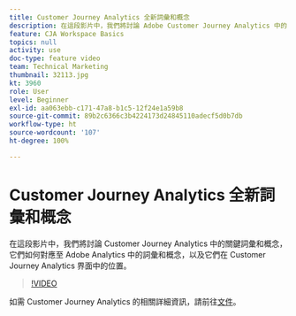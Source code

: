 ```yaml
---
title: Customer Journey Analytics 全新詞彙和概念
description: 在這段影片中，我們將討論 Adobe Customer Journey Analytics 中的關鍵詞彙和概念，它們如何對應至 Adobe Analytics 中的詞彙和概念，以及它們在 Customer Journey Analytics 界面中的位置。
feature: CJA Workspace Basics
topics: null
activity: use
doc-type: feature video
team: Technical Marketing
thumbnail: 32113.jpg
kt: 3960
role: User
level: Beginner
exl-id: aa063ebb-c171-47a8-b1c5-12f24e1a59b8
source-git-commit: 89b2c6366c3b4224173d24845110adecf5d0b7db
workflow-type: ht
source-wordcount: '107'
ht-degree: 100%

---
```


# Customer Journey Analytics 全新詞彙和概念

在這段影片中，我們將討論 Customer Journey Analytics 中的關鍵詞彙和概念，它們如何對應至 Adobe Analytics 中的詞彙和概念，以及它們在 Customer Journey Analytics 界面中的位置。

>[!VIDEO](https://video.tv.adobe.com/v/32113/?quality=12&learn=on)

如需 Customer Journey Analytics 的相關詳細資訊，請前往[文件](https://experienceleague.adobe.com/docs/analytics-platform/using/cja-landing.html?lang=zh-Hant)。
